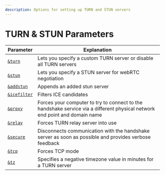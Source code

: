 ```yaml
---
description: Options for setting up TURN and STUN servers
---
```


# TURN & STUN Parameters

| Parameter                                                 | Explanation                                                                                                                |
| --------------------------------------------------------- | -------------------------------------------------------------------------------------------------------------------------- |
| [`&turn`](../../general-settings/turn.md)                 | Lets you specify a custom TURN server or disable all TURN servers                                                          |
| [`&stun`](../../general-settings/stun.md)                 | Lets you specify a STUN server for webRTC negotiation                                                                      |
| [`&addstun`](../../newly-added-parameters/and-addstun.md) | Appends an added stun server                                                                                               |
| [`&icefilter`](../../general-settings/and-icefilter.md)   | Filters ICE candidates                                                                                                     |
| [`&proxy`](../../newly-added-parameters/and-proxy.md)     | Forces your computer to try to connect to the handshake service via a different physical network end point and domain name |
| [`&relay`](../../general-settings/and-relay.md)           | Forces TURN relay server into use                                                                                          |
| [`&secure`](../../source-settings/secure.md)              | Disconnects communication with the handshake server as soon as possible and provides verbose feedback                      |
| [`&tcp`](../../general-settings/and-tcp.md)               | Forces TCP mode                                                                                                            |
| [`&tz`](../../newly-added-parameters/and-tz.md)           | Specifies a negative timezone value in minutes for a TURN server                                                           |
